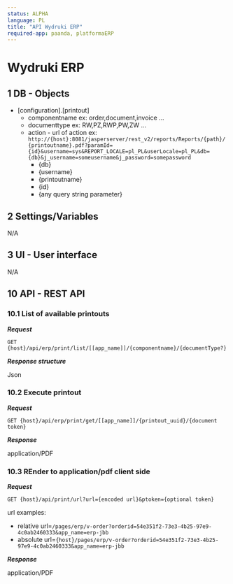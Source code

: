 ```yaml
---
status: ALPHA
language: PL
title: "API Wydruki ERP"
required-app: paanda, platformaERP
---
```


# Wydruki ERP
## 1 DB - Objects

- [configuration].[printout]
  - componentname ex: order,document,invoice ...
  - documenttype ex: RW,PZ,RWP,PW,ZW ...
  - action - url of action ex: `http://{host}:8081/jasperserver/rest_v2/reports/Reports/{path}/{printoutname}.pdf?paramId={id}&username=sys&REPORT_LOCALE=pl_PL&userLocale=pl_PL&db={db}&j_username=someusername&j_password=somepassword`
    - {db} 
    - {username}
    - {printoutname}
    - {id}
    - {any query string parameter}
    

## 2 Settings/Variables

N/A  

## 3 UI - User interface

N/A   
    
## 10 API - REST API


### 10.1 List of available printouts

**_Request_**
```http
GET {host}/api/erp/print/list/[[app_name]]/{componentname}/{documentType?}
```

**_Response structure_**

Json

### 10.2 Execute printout

**_Request_**
```http
GET {host}/api/erp/print/get/[[app_name]]/{printout_uuid}/{document token}
```

**_Response_**

application/PDF


### 10.3 REnder to application/pdf client side

**_Request_**
```http
GET {host}/api/print/url?url={encoded url}&ptoken={optional token}
```

url examples:

- relative url=`/pages/erp/v-order?orderid=54e351f2-73e3-4b25-97e9-4c0ab2460333&app_name=erp-jbb`
- absolute url=`{host}/pages/erp/v-order?orderid=54e351f2-73e3-4b25-97e9-4c0ab2460333&app_name=erp-jbb`

**_Response_**

application/PDF

